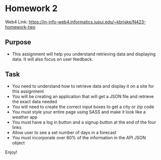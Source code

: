 # Homework 2

Web4 Link:
https://in-info-web4.informatics.iupui.edu/~kbriske/N423-homework-two

## Purpose
- This assignment will help you understand retrieving data and displaying data. It will also focus on user feedback. 

## Task
- You need to understand how to retrieve data and display it on a site for this assignment
- You will be creating an application that will get a JSON file and retrieve the exact data needed
- You will need to create the correct input boxes to get a city or zip code
- You must style your entire page using SASS and make it look like a weather app
- You must have a log in button and a signup button at the end of the four links
- Allow user to see a set number of days in a forecast
- You must incorporate over 80% of the information in the API JSON object

Enjoy!